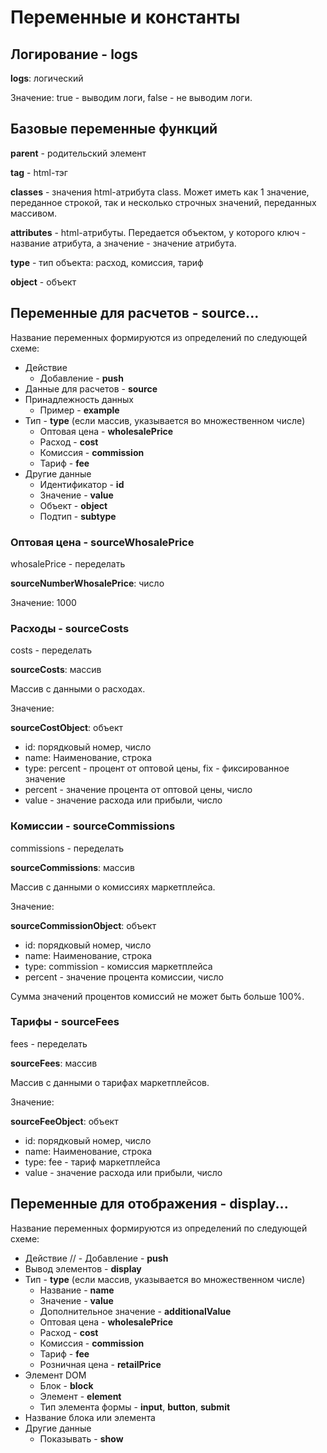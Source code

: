 # Переменные и константы

## Логирование - logs

**logs**: логический

Значение: true - выводим логи, false - не выводим логи.

## Базовые переменные функций

**parent** - родительский элемент

**tag** - html-тэг

**classes** - значения html-атрибута class. Может иметь как 1 значение, переданное строкой, так и несколько строчных значений, переданных массивом.

**attributes** - html-атрибуты. Передается объектом, у которого ключ - название атрибута, а значение - значение атрибута.

**type** - тип объекта: расход, комиссия, тариф

**object** - объект




## Переменные для расчетов - source...

Название переменных формируются из определений по следующей схеме:

- Действие
    - Добавление - **push**
- Данные для расчетов - **source**
- Принадлежность данных
    - Пример - **example**
- Тип - **type** (если массив, указывается во множественном числе)
    - Оптовая цена - **wholesalePrice**
    - Расход - **cost**
    - Комиссия - **commission**
    - Тариф - **fee**
- Другие данные
    - Идентификатор - **id**
    - Значение - **value**
    - Объект - **object**
    - Подтип - **subtype**


### Оптовая цена - sourceWhosalePrice

whosalePrice - переделать

**sourceNumberWhosalePrice**: число

Значение: 1000

### Расходы - sourceCosts

costs - переделать

**sourceCosts**: массив

Массив с данными о расходах.

Значение:

**sourceCostObject**: объект

- id: порядковый номер, число
- name: Наименование, строка
- type: percent - процент от оптовой цены, fix - фиксированное значение
- percent - значение процента от оптовой цены, число
- value - значение расхода или прибыли, число

### Комиссии - sourceCommissions

commissions - переделать

**sourceCommissions**: массив

Массив с данными о комиссиях маркетплейса.

Значение:

**sourceCommissionObject**: объект

- id: порядковый номер, число
- name: Наименование, строка
- type: commission - комиссия маркетплейса
- percent - значение процента комиссии, число

Сумма значений процентов комиссий не может быть больше 100%.

### Тарифы - sourceFees

fees - переделать

**sourceFees**: массив

Массив с данными о тарифах маркетплейсов.

Значение:

**sourceFeeObject**: объект

- id: порядковый номер, число
- name: Наименование, строка
- type: fee - тариф маркетплейса
- value - значение расхода или прибыли, число


## Переменные для отображения - display...

Название переменных формируются из определений по следующей схеме:

- Действие
    // - Добавление - **push**
- Вывод элементов - **display**
- Тип - **type** (если массив, указывается во множественном числе)
    - Название - **name**
    - Значение - **value**
    - Дополнительное значение - **additionalValue**
    - Оптовая цена - **wholesalePrice**
    - Расход - **cost**
    - Комиссия - **commission**
    - Тариф - **fee**
    - Розничная цена - **retailPrice**
- Элемент DOM
    - Блок - **block**
    - Элемент - **element**
    - Тип элемента формы - **input**, **button**, **submit**
- Название блока или элемента
- Другие данные
    - Показывать - **show**